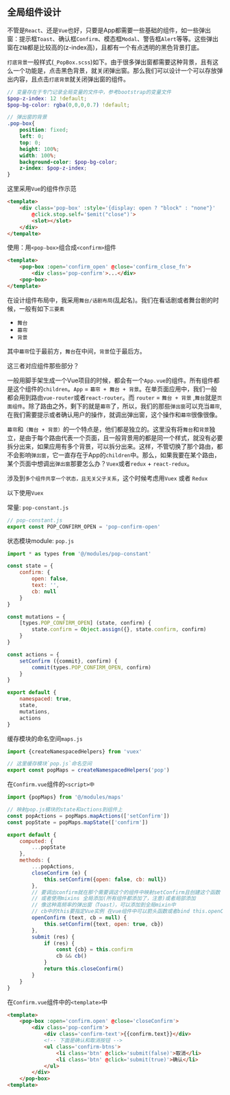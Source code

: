 ## 全局组件设计

不管是`React`、还是`Vue`也好，只要是App都需要一些基础的组件，如一些弹出窗：提示框`Toast`、确认框`Confirm`、模态框`Modal`、警告框`Alert`等等。这些弹出窗在`Z轴`都是比较高的(z-index高)，且都有一个有点透明的黑色背景打底。

`打底背景`一般样式(`_PopBox.scss`)如下。由于很多弹出窗都需要这种背景，且有这么一个功能是，点击黑色背景，就关闭弹出窗。那么我们可以设计一个可以存放弹出内容，且点击`打底背景`就关闭弹出窗的组件。
```scss
// 变量存在于专门记录全局变量的文件中，参考bootstrap的变量文件
$pop-z-index: 12 !default;
$pop-bg-color: rgba(0,0,0,0.7) !default;

// 弹出窗的背景
.pop-box{
    position: fixed;
    left: 0;
    top: 0;
    height: 100%;
    width: 100%;
    background-color: $pop-bg-color;
    z-index: $pop-z-index;
}
```

这里采用`Vue`的组件作示范
```html
<template>
    <div class='pop-box' :style='{display: open ? "block" : "none"}'
        @click.stop.self='$emit("close")'>
        <slot></slot>
    </div>
</tempalte>
```

使用：用`<pop-box>`组合成`<confirm>`组件
```html
<template>
    <pop-box :open='confirm_open' @close='confirm_close_fn'>
        <div class='pop-confirm'>...</div>
    <pop-box>
</template>
```

在设计组件布局中，我采用`舞台/话剧布局`(乱起名)。我们在看话剧或者舞台剧的时候，一般有如下`三要素`

- `舞台`
- `幕帘`
- `背景`

其中`幕帘`位于最前方，`舞台`在中间，`背景`位于最后方。

这三者对应组件那些部分？

一般用脚手架生成一个Vue项目的时候，都会有一个`App.vue`的组件。所有组件都是这个组件的`children`。`App` = `幕帘 + 舞台 + 背景`。在单页面应用中，我们一般都会用到路由`vue-router`或者`react-router`。而 `router` = `舞台 + 背景` ,`舞台`就是`页面组件`。除了路由之外，剩下的就是`幕帘`了，所以，我们的那些`弹出窗`可以充当`幕帘`,在我们需要提示或者确认用户的操作，就调出弹出窗，这个操作和`幕帘`很像很像。

`幕帘`和`（舞台 + 背景）`的一个特点是，他们都是独立的。这里没有将`舞台`和`背景`独立，是由于每个路由代表一个页面，且一般背景用的都是同一个样式，就没有必要拆分出来，如果应用有多个背景，可以拆分出来。这样，不管切换了那个路由，都不会影响`弹出窗`，它一直存在于App的`children`中。那么，如果我要在某个路由，某个页面中想调出`弹出窗`那要怎么办？`Vuex`或者`redux` + `react-redux`。

涉及到`多个组件共享一个状态，且无关父子关系`，这个时候考虑用`Vuex` 或者 `Redux`

以下使用`Vuex`

常量: `pop-constant.js`
```js
// pop-constant.js
export const POP_CONFIRM_OPEN = 'pop-confirm-open'
```

状态模块module: `pop.js`
```js
import * as types from '@/modules/pop-constant'

const state = {
    confirm: {
        open: false,
        text: '',
        cb: null
    }
}

const mutations = {
    [types.POP_CONFIRM_OPEN] (state, confirm) {
        state.confirm = Object.assign({}, state.confirm, confirm)
    }
}

const actions = {
    setConfirm ({commit}, confirm) {
        commit(types.POP_CONFIRM_OPEN, confirm)
    }
}

export default {
    namespaced: true,
    state,
    mutations,
    actions
}
```

缓存模块的命名空间`maps.js`
```js
import {createNamespacedHelpers} from 'vuex'

// 这里缓存模块`pop.js`命名空间
export const popMaps = createNamespacedHelpers('pop')
```

在`Confirm.vue`组件的`<script>中`
```js
import {popMaps} from '@/modules/maps'

// 映射pop.js模块的state和actions到组件上
const popActions = popMaps.mapActions(['setConfirm'])
const popState = popMaps.mapState(['confirm'])

export default {
    computed: {
        ...popState
    },
    methods: {
        ...popActions,
        closeConfirm (e) {
            this.setConfirm({open: false, cb: null})
        },
        // 要调出confirm就在那个需要调这个的组件中映射setConfirm且创建这个函数
        // 或者使用mixins 全局添加(所有组件都添加了，注意)或者局部添加
        // 像这种高频率的弹出窗（Toast），可以添加到全局mixin中
        // cb中的this要指定Vue实例 在vue组件中可以箭头函数或者bind this.openConfirm('haha', () => {})
        openConfirm (text, cb = null) {
            this.setConfirm({text, open: true, cb})
        },
        submit (res) {
            if (res) {
                const {cb} = this.confirm
                cb && cb()
            }
            return this.closeConfirm()
        }
    }
}
```

在`Confirm.vue`组件中的`<template>`中
```html
<template>
    <pop-box :open='confirm.open' @close='closeConfirm'>
        <div class='pop-confirm'>
            <div class='confirm-text'>{{confirm.text}}</div>
            <!-- 下面是确认和取消按钮 -->
            <ul class='confirm-btns'>
                <li class='btn' @click='submit(false)'>取消</li>
                <li class='btn' @click='submit(true)'>确认</li>
            </ul>
        </div>  
    </pop-box>
<template>
```
